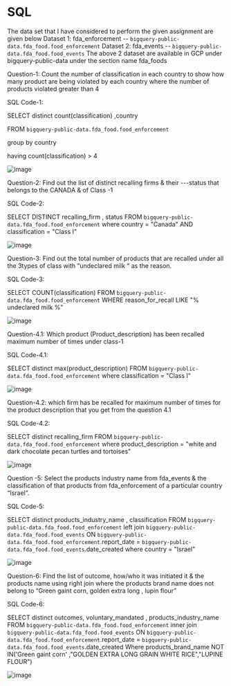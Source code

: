 # SQL

The data set that I have considered to perform the given assignment are given below 
Dataset 1: fda_enforcement -- `bigquery-public-data.fda_food.food_enforcement`
Dataset 2: fda_events -- `bigquery-public-data.fda_food.food_events`
The above 2 dataset are available in GCP under bigquery-public-data under the section name fda_foods

Question-1:
Count the number of classification in each country   to show how many product are being violated by each country where the number of products violated greater than  4

SQL Code-1:

SELECT distinct count(classification) ,country

FROM `bigquery-public-data.fda_food.food_enforcement` 

group by country

having count(classification) > 4

![image](https://user-images.githubusercontent.com/89524685/131256847-a73e7157-db6d-45e4-82d2-211dd1a15a11.png)



Question-2:
Find out the list of distinct recalling firms & their ---status that belongs to the CANADA & of Class -1

SQL Code-2:

SELECT DISTINCT recalling_firm , status
 FROM `bigquery-public-data.fda_food.food_enforcement` 
 where country = "Canada" AND classification = "Class I"
 
 ![image](https://user-images.githubusercontent.com/89524685/131256917-b4b875cb-f7cb-4414-af47-fba0e1826456.png)



Question-3:
Find out the total number of products that are recalled under all the 3types of class with “undeclared milk “ as the reason.

SQL Code-3:

SELECT COUNT(classification)
FROM `bigquery-public-data.fda_food.food_enforcement` 
WHERE reason_for_recall LIKE "% undeclared milk %"

![image](https://user-images.githubusercontent.com/89524685/131256947-ee9ef2ef-e79c-4d70-9b95-bb8d635a7268.png)




Question-4.1:
Which product (Product_description) has been recalled maximum number of times under class-1

SQL Code-4.1:

SELECT distinct  max(product_description) 
 FROM `bigquery-public-data.fda_food.food_enforcement` 
where classification = "Class I"

![image](https://user-images.githubusercontent.com/89524685/131256967-69f710c4-6542-4090-a5ba-674a23b45644.png)





Question-4.2:
which firm has be recalled for maximum number of times for the product description that you get from the question 4.1

SQL Code-4.2: 

SELECT distinct recalling_firm
FROM `bigquery-public-data.fda_food.food_enforcement` 
where product_description = "white and dark chocolate pecan turtles and tortoises"

![image](https://user-images.githubusercontent.com/89524685/131256989-324d6ee0-a4f2-4256-937d-5dcb7062a383.png)



Question -5:
Select the products industry name from fda_events & the classification of that products from fda_enforcement of a particular country “Israel”. 

SQL Code-5:

SELECT  distinct products_industry_name , classification
FROM `bigquery-public-data.fda_food.food_enforcement`
left join `bigquery-public-data.fda_food.food_events`
ON `bigquery-public-data.fda_food.food_enforcement`.report_date = `bigquery-public-data.fda_food.food_events`.date_created
where country = "Israel"

![image](https://user-images.githubusercontent.com/89524685/131257021-56ba8991-d756-4751-b40f-6e63ffc0ea94.png)



Question-6:
Find the list of outcome, how/who it was initiated it & the products name using right join where the products brand name does not belong to “Green gaint corn, golden extra long , lupin flour”

SQL Code-6:

SELECT  distinct  outcomes,  voluntary_mandated , products_industry_name
FROM `bigquery-public-data.fda_food.food_enforcement`
inner join `bigquery-public-data.fda_food.food_events`
ON `bigquery-public-data.fda_food.food_enforcement`.report_date = `bigquery-public-data.fda_food.food_events`.date_created
Where products_brand_name  NOT IN('Green gaint corn' ,"GOLDEN EXTRA LONG GRAIN WHITE RICE","LUPINE FLOUR") 

![image](https://user-images.githubusercontent.com/89524685/131257037-e06be409-691e-42bd-9363-a735d53d2990.png)






